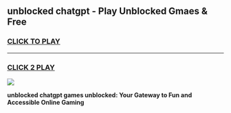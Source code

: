 
## unblocked chatgpt - Play Unblocked Gmaes & Free
<h3>
<a href="https://news.freeplayer.one?title=unblocked_chatgpt&ref=23F">CLICK TO PLAY</a></h3>
<hr>

<h3>
<a href="https://news.freeplayer.one?title=unblocked_chatgpt&ref=23F">CLICK 2 PLAY</a>
  
</h3>

<a href="https://news.freeplayer.one?title=unblocked_chatgpt&ref=23F/"><img src="https://clearcache.store/games.png"></a>


**unblocked chatgpt games unblocked: Your Gateway to Fun and Accessible Online Gaming**
